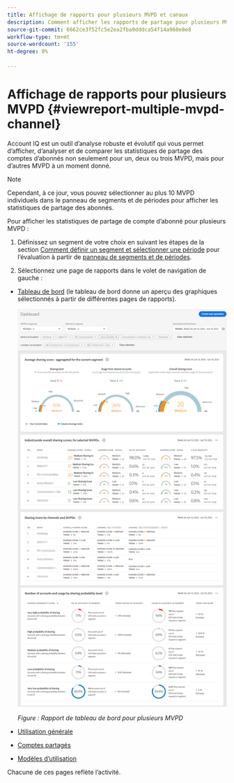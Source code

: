 ```yaml
---
title: Affichage de rapports pour plusieurs MVPD et canaux
description: Comment afficher les rapports de partage pour plusieurs MVPD et plusieurs canaux de programmeur.
source-git-commit: 6662ce3f52fc5e2ea2fba9dddca54f14a960e8e8
workflow-type: tm+mt
source-wordcount: '155'
ht-degree: 0%

---
```



# Affichage de rapports pour plusieurs MVPD <!--and channel programmers--> {#viewreport-multiple-mvpd-channel}

Account IQ est un outil d’analyse robuste et évolutif qui vous permet d’afficher, d’analyser et de comparer les statistiques de partage des comptes d’abonnés non seulement pour un, deux ou trois MVPD, mais pour d’autres MVPD à un moment donné.

>[!NOTE]
>
>Cependant, à ce jour, vous pouvez sélectionner au plus 10 MVPD individuels dans le panneau de segments et de périodes pour afficher les statistiques de partage des abonnés.

Pour afficher les statistiques de partage de compte d’abonné pour plusieurs MVPD :

1. Définissez un segment de votre choix en suivant les étapes de la section [Comment définir un segment et sélectionner une période](/help/AccountIQ/howto-select-segment-timeframe.md) pour l’évaluation à partir de [panneau de segments et de périodes](/help/AccountIQ/segments-timeframe.md).

1. Sélectionnez une page de rapports dans le volet de navigation de gauche :

* [Tableau de bord](/help/AccountIQ/dashboard.md) (le tableau de bord donne un aperçu des graphiques sélectionnés à partir de différentes pages de rapports).

   ![](assets/mult-mvpds-dashboard.png)

   *Figure : Rapport de tableau de bord pour plusieurs MVPD*

* [Utilisation générale](/help/AccountIQ/general-usage-reports.md)

* [Comptes partagés](/help/AccountIQ/shared-acc-reports.md)

* [Modèles d’utilisation](/help/AccountIQ/usage-patterns.md)

Chacune de ces pages reflète l’activité.